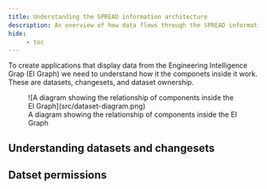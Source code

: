 ```yaml
---
title: Understanding the SPREAD information architecture
description: An overview of how data flows through the SPREAD information model.
hide:
     - toc
---
```


To create applications that display data from the Engineering Intelligence Grap (EI Graph) we need to understand how it the componets inside it work. These are datasets, changesets, and dataset ownership.

<figure markdown="span">
     ![A diagram showing the relationship of components inside the EI Graph](src/dataset-diagram.png)
     <figcaption>A diagram showing the relationship of components inside the EI Graph</figcaption>
</figure>

## Understanding datasets and changesets


## Datset permissions


